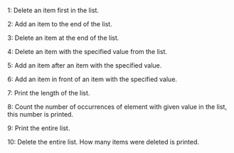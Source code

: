 1: Delete an item first in the list.

2: Add an item to the end of the list.

3: Delete an item at the end of the list.

4: Delete an item with the specified value from the list.

5: Add an item after an item with the specified value.

6: Add an item in front of an item with the specified value.

7: Print the length of the list.

8: Count the number of occurrences of element with given value in the list, this number is printed.

9: Print the entire list.

10: Delete the entire list. How many items were deleted is printed.